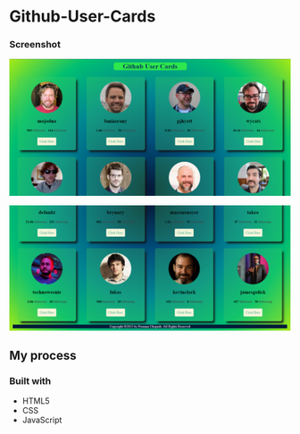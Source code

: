 # Github-User-Cards

### Screenshot

![view1](https://github.com/PoonamChopade99/Github-User-Cards/blob/master/images/view-1.PNG)

![view2](https://github.com/PoonamChopade99/Github-User-Cards/blob/master/images/view-2.PNG)

## My process

### Built with

- HTML5 
- CSS 
- JavaScript
